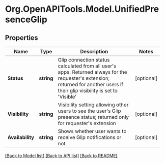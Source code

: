 
# Org.OpenAPITools.Model.UnifiedPresenceGlip

## Properties

Name | Type | Description | Notes
------------ | ------------- | ------------- | -------------
**Status** | **string** | Glip connection status calculated from all user&#39;s apps. Returned always for the requester&#39;s extension; returned for another users if their glip visibility is set to &#39;Visible&#39; | [optional] 
**Visibility** | **string** | Visibility setting allowing other users to see the user&#39;s Glip presence status; returned only for requester&#39;s extension | [optional] 
**Availability** | **string** | Shows whether user wants to receive Glip notifications or not. | [optional] 

[[Back to Model list]](../README.md#documentation-for-models)
[[Back to API list]](../README.md#documentation-for-api-endpoints)
[[Back to README]](../README.md)

